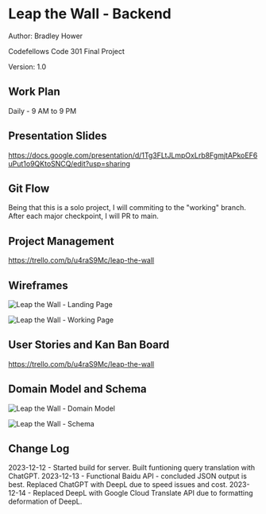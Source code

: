 # Leap the Wall - Backend

Author: Bradley Hower

Codefellows Code 301 Final Project

Version: 1.0

## Work Plan

Daily - 9 AM to 9 PM

## Presentation Slides

https://docs.google.com/presentation/d/1Tg3FLtJLmpOxLrb8FgmjtAPkoEF6uPut1o9QKtoSNCQ/edit?usp=sharing

## Git Flow

Being that this is a solo project, I will commiting to the "working" branch. After each major checkpoint, I will PR to main.

## Project Management

https://trello.com/b/u4raS9Mc/leap-the-wall

## Wireframes

![Leap the Wall - Landing Page](https://github.com/Bradley-Hower/leap-the-wall-frontend/assets/139923955/003b9638-88d1-4e40-8b9a-5df40906dab6)

![Leap the Wall - Working Page](https://github.com/Bradley-Hower/leap-the-wall-frontend/assets/139923955/323e6017-7193-4ddc-99fb-cbca5155e1a6)

## User Stories and Kan Ban Board

https://trello.com/b/u4raS9Mc/leap-the-wall

## Domain Model and Schema

![Leap the Wall - Domain Model](https://github.com/Bradley-Hower/leap-the-wall-frontend/assets/139923955/ece427f7-0624-42f8-a3c4-0b59cfd6ccfc)

![Leap the Wall - Schema](https://github.com/Bradley-Hower/leap-the-wall-frontend/assets/139923955/a3a01ad9-469f-41bd-94cc-d47b81f55b11)

## Change Log

2023-12-12 - Started build for server. Built funtioning query translation with ChatGPT.
2023-12-13 - Functional Baidu API - concluded JSON output is best. Replaced ChatGPT with DeepL due to speed issues and cost.
2023-12-14 - Replaced DeepL with Google Cloud Translate API due to formatting deformation of DeepL.
